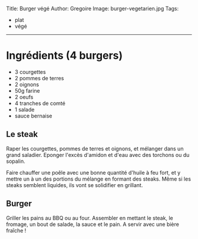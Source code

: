Title: Burger végé
Author: Gregoire
Image: burger-vegetarien.jpg
Tags:
 - plat
 - végé
---
# Ingrédients (4 burgers)

- 3 courgettes
- 2 pommes de terres
- 2 oignons
- 50g farine
- 2 oeufs
- 4 tranches de comté
- 1 salade
- sauce bernaise

## Le steak

Raper les courgettes, pommes de terres et oignons, et mélanger dans un grand saladier. Eponger l'excès d'amidon et d'eau avec des torchons ou du sopalin.

Faire chauffer une poêle avec une bonne quantité d'huile à feu fort, et y mettre un à un des portions du mélange en formant des steaks. Même si les steaks semblent liquides, ils vont se solidifier en grillant.

## Burger

Griller les pains au BBQ ou au four. Assembler en mettant le steak, le fromage, un bout de salade, la sauce et le pain. A servir avec une bière fraîche !